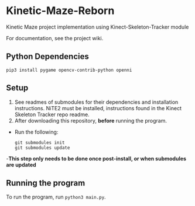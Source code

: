 # Kinetic-Maze-Reborn
Kinetic Maze project implementation using Kinect-Skeleton-Tracker module

For documentation, see the project wiki.

## Python Dependencies
```
pip3 install pygame opencv-contrib-python openni
```

## Setup
1. See readmes of submodules for their dependencies and installation instructions. NiTE2 must be installed, instructions found in the Kinect Skeleton Tracker repo readme.
2. After downloading this repository, __before__ running the program.
  - Run the following:
    ```
    git submodules init
    git submodules update
    ```
  -**This step only needs to be done once post-install, or when submodules are updated**


## Running the program
To run the program, run `python3 main.py`.
